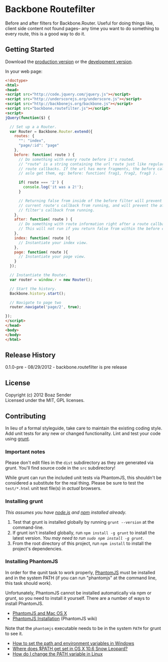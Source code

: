 # Backbone Routefilter

Before and after filters for Backbone.Router. Useful for doing things like, client side content not found pages– any time you want to do something to every route, this is a good way to do it.

## Getting Started
Download the [production version][min] or the [development version][max].

[min]: https://raw.github.com/boazsender/backbone.routefilter/master/dist/backbone.routefilter.min.js
[max]: https://raw.github.com/boazsender/backbone.routefilter/master/dist/backbone.routefilter.js

In your web page:

```html
<!doctype>
<html>
<head>
<script src="http://code.jquery.com/jquery.js"></script>
<script src="http://underscorejs.org/underscore.js"></script>
<script src="http://backbonejs.org/backbone.js"></script>
<script src="backbone.routefilter.js"></script>
<script>
jQuery(function($) {

  // Set up a a Router.
  var Router = Backbone.Router.extend({
    routes: {
      "": "index",
      "page/:id": "page"
    },
    before: function( route ) {
      // Do something with every route before it's routed.
      // "route" is a string containing the url route just like regular Backbone
      // route callbacks. If the url has more fragments, the before callback will
      // aslo get them, eg: before: function( frag1, frag2, frag3 ).

      if( route === '2') {
        console.log('it was a 2!');
      }

      // Returning false from inside of the before filter will prevent the
      // current route's callback from running, and will prevent the after
      // filter's callback from running.
    },
    after: function( route ) {
      // Do something with route information right after a route callback has occured.
      // This will not run if you return false from within the before callback.
    },
    index: function( route ){
      // Instantiate your index view.
    },
    page: function( route ){
      // Instantiate your page view.
    }        
  });

  // Instantiate the Router.
  var router = window.r = new Router();

  // Start the history.
  Backbone.history.start();

  // Navigate to page two
  router.navigate('page/2', true);

});
</script>
</head>
<body>
</body>
</html>
```

## Release History
0.1.0-pre - 08/29/2012 - backbone.routefilter is pre release

## License
Copyright (c) 2012 Boaz Sender  
Licensed under the MIT, GPL licenses.

## Contributing
In lieu of a formal styleguide, take care to maintain the existing coding style. Add unit tests for any new or changed functionality. Lint and test your code using [grunt](https://github.com/cowboy/grunt).

### Important notes
Please don't edit files in the `dist` subdirectory as they are generated via grunt. You'll find source code in the `src` subdirectory!

While grunt can run the included unit tests via PhantomJS, this shouldn't be considered a substitute for the real thing. Please be sure to test the `test/*.html` unit test file(s) in _actual_ browsers.

### Installing grunt
_This assumes you have [node.js](http://nodejs.org/) and [npm](http://npmjs.org/) installed already._

1. Test that grunt is installed globally by running `grunt --version` at the command-line.
1. If grunt isn't installed globally, run `npm install -g grunt` to install the latest version. _You may need to run `sudo npm install -g grunt`._
1. From the root directory of this project, run `npm install` to install the project's dependencies.

### Installing PhantomJS

In order for the qunit task to work properly, [PhantomJS](http://www.phantomjs.org/) must be installed and in the system PATH (if you can run "phantomjs" at the command line, this task should work).

Unfortunately, PhantomJS cannot be installed automatically via npm or grunt, so you need to install it yourself. There are a number of ways to install PhantomJS.

* [PhantomJS and Mac OS X](http://ariya.ofilabs.com/2012/02/phantomjs-and-mac-os-x.html)
* [PhantomJS Installation](http://code.google.com/p/phantomjs/wiki/Installation) (PhantomJS wiki)

Note that the `phantomjs` executable needs to be in the system `PATH` for grunt to see it.

* [How to set the path and environment variables in Windows](http://www.computerhope.com/issues/ch000549.htm)
* [Where does $PATH get set in OS X 10.6 Snow Leopard?](http://superuser.com/questions/69130/where-does-path-get-set-in-os-x-10-6-snow-leopard)
* [How do I change the PATH variable in Linux](https://www.google.com/search?q=How+do+I+change+the+PATH+variable+in+Linux)
